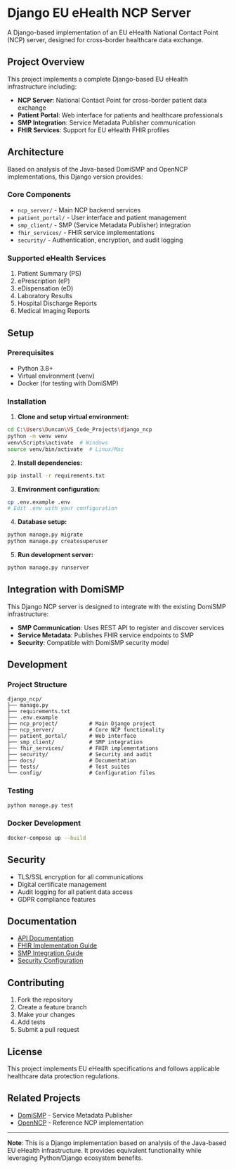 # Django EU eHealth NCP Server

A Django-based implementation of an EU eHealth National Contact Point (NCP) server, designed for cross-border healthcare data exchange.

## Project Overview

This project implements a complete Django-based EU eHealth infrastructure including:

- **NCP Server**: National Contact Point for cross-border patient data exchange
- **Patient Portal**: Web interface for patients and healthcare professionals  
- **SMP Integration**: Service Metadata Publisher communication
- **FHIR Services**: Support for EU eHealth FHIR profiles

## Architecture

Based on analysis of the Java-based DomiSMP and OpenNCP implementations, this Django version provides:

### Core Components
- `ncp_server/` - Main NCP backend services
- `patient_portal/` - User interface and patient management
- `smp_client/` - SMP (Service Metadata Publisher) integration
- `fhir_services/` - FHIR service implementations
- `security/` - Authentication, encryption, and audit logging

### Supported eHealth Services
1. Patient Summary (PS)
2. ePrescription (eP) 
3. eDispensation (eD)
4. Laboratory Results
5. Hospital Discharge Reports
6. Medical Imaging Reports

## Setup

### Prerequisites
- Python 3.8+
- Virtual environment (venv)
- Docker (for testing with DomiSMP)

### Installation

1. **Clone and setup virtual environment:**
```bash
cd C:\Users\Duncan\VS_Code_Projects\django_ncp
python -m venv venv
venv\Scripts\activate  # Windows
source venv/bin/activate  # Linux/Mac
```

2. **Install dependencies:**
```bash
pip install -r requirements.txt
```

3. **Environment configuration:**
```bash
cp .env.example .env
# Edit .env with your configuration
```

4. **Database setup:**
```bash
python manage.py migrate
python manage.py createsuperuser
```

5. **Run development server:**
```bash
python manage.py runserver
```

## Integration with DomiSMP

This Django NCP server is designed to integrate with the existing DomiSMP infrastructure:

- **SMP Communication**: Uses REST API to register and discover services
- **Service Metadata**: Publishes FHIR service endpoints to SMP
- **Security**: Compatible with DomiSMP security model

## Development

### Project Structure
```
django_ncp/
├── manage.py
├── requirements.txt
├── .env.example
├── ncp_project/          # Main Django project
├── ncp_server/           # Core NCP functionality
├── patient_portal/       # Web interface
├── smp_client/           # SMP integration
├── fhir_services/        # FHIR implementations
├── security/             # Security and audit
├── docs/                 # Documentation
├── tests/                # Test suites
└── config/               # Configuration files
```

### Testing
```bash
python manage.py test
```

### Docker Development
```bash
docker-compose up --build
```

## Security

- TLS/SSL encryption for all communications
- Digital certificate management
- Audit logging for all patient data access
- GDPR compliance features

## Documentation

- [API Documentation](docs/api.md)
- [FHIR Implementation Guide](docs/fhir.md)
- [SMP Integration Guide](docs/smp_integration.md)
- [Security Configuration](docs/security.md)

## Contributing

1. Fork the repository
2. Create a feature branch
3. Make your changes
4. Add tests
5. Submit a pull request

## License

This project implements EU eHealth specifications and follows applicable healthcare data protection regulations.

## Related Projects

- [DomiSMP](https://github.com/ddeveloper72/IESMP) - Service Metadata Publisher
- [OpenNCP](https://github.com/openncp/openncp) - Reference NCP implementation

---

**Note**: This is a Django implementation based on analysis of the Java-based EU eHealth infrastructure. It provides equivalent functionality while leveraging Python/Django ecosystem benefits.
